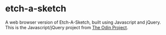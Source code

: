 # etch-a-sketch
A web browser version of Etch-A-Sketch, built using Javascript and jQuery. This is the Javascript/jQuery project from [The Odin Project](http://www.theodinproject.com/web-development-101/javascript-and-jquery?ref=lnav).
